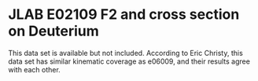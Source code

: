 # JLAB E02109 F2 and cross section on Deuterium

This data set is available but not included. According to Eric Christy, this data set has similar kinematic coverage as e06009, and their results agree with each other. 
